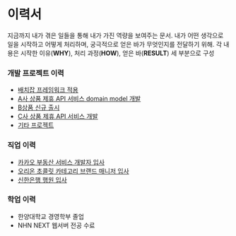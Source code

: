 # 이력서
지금까지 내가 겪은 일들을 통해 내가 가진 역량을 보여주는 문서.
내가 어떤 생각으로 일을 시작하고 어떻게 처리하며, 궁극적으로 얻은 바가 무엇인지를 전달하기 위해.
각 내용은 시작한 이유(**WHY**), 처리 과정(**HOW**), 얻은 바(**RESULT**) 세 부분으로 구성

### 개발 프로젝트 이력
- [배치잡 프레임워크 적용](https://github.com/unitimes/resume/blob/master/develop-project/spring-batch-framework.md)
- [A사 상품 제휴 API 서비스 domain model 개발](https://github.com/unitimes/resume/blob/master/develop-project/domain-model-for-api-a.md)
- [B상품 신규 출시](https://github.com/unitimes/resume/blob/master/develop-project/launching-product-b.md)
- [C사 상품 제휴 API 서비스 개발](https://github.com/unitimes/resume/blob/master/develop-project/cp-api-c.md)
- [기타 프로젝트](https://github.com/unitimes/resume/blob/master/develop-project/etc.md)
### 직업 이력
- [카카오 부동산 서비스 개발자 입사](https://github.com/unitimes/resume/blob/master/job/kakao-developer.md)
- [오리온 초콜릿 카테고리 브랜드 매니저 입사](https://github.com/unitimes/resume/blob/master/job/orion-bm.md)
- [신한은행 행원 입사](https://github.com/unitimes/resume/blob/master/job/shinhan-banker.md)
### 학업 이력
- 한양대학교 경영학부 졸업
- NHN NEXT 웹서버 전공 수료

